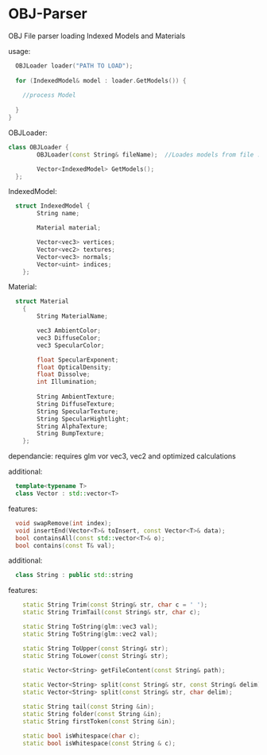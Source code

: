 # OBJ-Parser
OBJ File parser loading Indexed Models and Materials

usage:

```c++
  OBJLoader loader("PATH TO LOAD");
  
  for (IndexedModel& model : loader.GetModels()) {
    
    //process Model
    
  }
}
```
OBJLoader:
```c++
class OBJLoader {
		OBJLoader(const String& fileName);  //Loades models from file : warning : large models can take a second or two

		Vector<IndexedModel> GetModels();
  };
``` 
IndexedModel:
```c++
  struct IndexedModel {
		String name;

		Material material;

		Vector<vec3> vertices;
		Vector<vec2> textures;
		Vector<vec3> normals;
		Vector<uint> indices;
	};
``` 

Material:
```c++
  struct Material
	{
		String MaterialName;

		vec3 AmbientColor;
		vec3 DiffuseColor;
		vec3 SpecularColor;

		float SpecularExponent;
		float OpticalDensity;
		float Dissolve;
		int Illumination;
	
		String AmbientTexture;
		String DiffuseTexture;
		String SpecularTexture;
		String SpecularHightlight;
		String AlphaTexture;
		String BumpTexture;
	};
``` 
dependancie:
  requires glm vor vec3, vec2 and optimized calculations

additional:

```c++
  template<typename T>
  class Vector : std::vector<T>
``` 
features:

```c++
  void swapRemove(int index);
  void insertEnd(Vector<T>& toInsert, const Vector<T>& data);
  bool containsAll(const std::vector<T>& o);
  bool contains(const T& val);
``` 

additional:

```c++
  class String : public std::string
``` 
features:

```c++
	static String Trim(const String& str, char c = ' ');
	static String TrimTail(const String& str, char c);

	static String ToString(glm::vec3 val);
	static String ToString(glm::vec2 val);

	static String ToUpper(const String& str);
	static String ToLower(const String& str);

	static Vector<String> getFileContent(const String& path);
  
	static Vector<String> split(const String& str, const String& delim);
	static Vector<String> split(const String& str, char delim);

	static String tail(const String &in);
	static String folder(const String &in);
	static String firstToken(const String &in);

	static bool isWhitespace(char c);
	static bool isWhitespace(const String & c);
```
